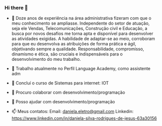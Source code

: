### Hi there 👋

- 💬 Doze anos de experiência na área administrativa fizeram com que o meu conhecimento se ampliasse. Independente do setor de atuação, seja ele Vendas, Telecomunicações, Construção civil e Educação, a busca por novos desafios me torna apta e disponível para desenvolver as atividades exigidas.
A habilidade de adaptar-se ao meio, corroboram para que eu desenvolva as atribuições de forma prática e ágil, objetivando sempre a qualidade.
Responsabilidade, compromisso, dinamismo e ética, são cruciais e indispensáveis para o desenvolvimento do meu trabalho. 

- 🔭 Trabalho atualmente no Perfil Language Academy, como assistente adm

- 🌱 Concluí o curso de Sistemas para internet: IOT

- 👯 Procuro colaborar com desenvolvimento/programação

- 👯 Posso ajudar com desenvolvimento/programação

- 📫 Meus contatos:
Email: daniela.eletro@gmail.com
Linkedin: https://www.linkedin.com/in/daniela-silva-rodrigues-de-jesus-63a30156

